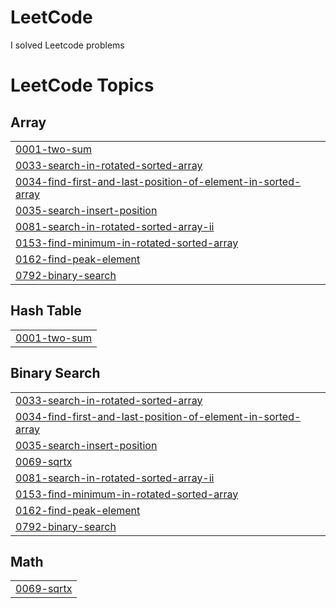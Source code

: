 # LeetCode
I solved Leetcode problems

<!---LeetCode Topics Start-->
# LeetCode Topics
## Array
|  |
| ------- |
| [0001-two-sum](https://github.com/Abhinay4g7/LeetCode/tree/master/0001-two-sum) |
| [0033-search-in-rotated-sorted-array](https://github.com/Abhinay4g7/LeetCode/tree/master/0033-search-in-rotated-sorted-array) |
| [0034-find-first-and-last-position-of-element-in-sorted-array](https://github.com/Abhinay4g7/LeetCode/tree/master/0034-find-first-and-last-position-of-element-in-sorted-array) |
| [0035-search-insert-position](https://github.com/Abhinay4g7/LeetCode/tree/master/0035-search-insert-position) |
| [0081-search-in-rotated-sorted-array-ii](https://github.com/Abhinay4g7/LeetCode/tree/master/0081-search-in-rotated-sorted-array-ii) |
| [0153-find-minimum-in-rotated-sorted-array](https://github.com/Abhinay4g7/LeetCode/tree/master/0153-find-minimum-in-rotated-sorted-array) |
| [0162-find-peak-element](https://github.com/Abhinay4g7/LeetCode/tree/master/0162-find-peak-element) |
| [0792-binary-search](https://github.com/Abhinay4g7/LeetCode/tree/master/0792-binary-search) |
## Hash Table
|  |
| ------- |
| [0001-two-sum](https://github.com/Abhinay4g7/LeetCode/tree/master/0001-two-sum) |
## Binary Search
|  |
| ------- |
| [0033-search-in-rotated-sorted-array](https://github.com/Abhinay4g7/LeetCode/tree/master/0033-search-in-rotated-sorted-array) |
| [0034-find-first-and-last-position-of-element-in-sorted-array](https://github.com/Abhinay4g7/LeetCode/tree/master/0034-find-first-and-last-position-of-element-in-sorted-array) |
| [0035-search-insert-position](https://github.com/Abhinay4g7/LeetCode/tree/master/0035-search-insert-position) |
| [0069-sqrtx](https://github.com/Abhinay4g7/LeetCode/tree/master/0069-sqrtx) |
| [0081-search-in-rotated-sorted-array-ii](https://github.com/Abhinay4g7/LeetCode/tree/master/0081-search-in-rotated-sorted-array-ii) |
| [0153-find-minimum-in-rotated-sorted-array](https://github.com/Abhinay4g7/LeetCode/tree/master/0153-find-minimum-in-rotated-sorted-array) |
| [0162-find-peak-element](https://github.com/Abhinay4g7/LeetCode/tree/master/0162-find-peak-element) |
| [0792-binary-search](https://github.com/Abhinay4g7/LeetCode/tree/master/0792-binary-search) |
## Math
|  |
| ------- |
| [0069-sqrtx](https://github.com/Abhinay4g7/LeetCode/tree/master/0069-sqrtx) |
<!---LeetCode Topics End-->